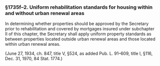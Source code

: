 ### §1735f–2. Uniform rehabilitation standards for housing within and without urban renewal areas ###

In determining whether properties should be approved by the Secretary prior to rehabilitation and covered by mortgages insured under subchapter II of this chapter, the Secretary shall apply uniform property standards as between properties located outside urban renewal areas and those located within urban renewal areas.

(June 27, 1934, ch. 847, title V, §524, as added Pub. L. 91–609, title I, §116, Dec. 31, 1970, 84 Stat. 1774.)